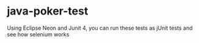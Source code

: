 # java-poker-test

Using Eclipse Neon and Junit 4, you can run these tests as jUnit tests and see how selenium works